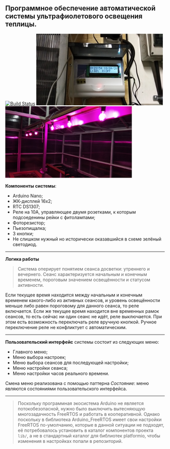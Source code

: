 ## Программное обеспечение автоматической системы ультрафиолетового освещения теплицы.
[![Build Status](https://travis-ci.org/Danya0x07/UV_LightingAutomation.svg?branch=master)](https://travis-ci.org/Danya0x07/UV_LightingAutomation)
<img src="./img1.jpg" width="400"> <img src="./img2.jpg" width="400">

**Компоненты системы**:
- Arduino Nano;
- ЖК-дисплей 16х2;
- RTC DS1307;
- Реле на 10А, управляющее двумя розетками, к которым подсоеденины рейки с фитолампами;
- Фоторезистор;
- Пьезопищалка;
- 3 кнопки;
- Не слишком нужный но исторически оказавшийся в схеме зелёный светодиод.
-------------------------------------------------------------------------

**Логика работы**
>Система оперирует понятием сеанса досветки: утреннего и вечернего. Сеанс характеризуется начальным и конечным временем,
пороговым значением освещённости и статусом активности.

Если текущее время находится между начальным и конечным временем какого-либо из активных сеансов, и уровень освещённости
меньше либо равен пороговому для данного сеанса, то реле включается. Если же текущее время находится вне временных
рамок сеансов, то есть сейчас ни один сеанс не идёт, реле выключается. При этом есть возможность переключать реле вручную
кнопкой. Ручное переключение реле не конфликтует с автоматическим.

---------------------------------------------------------------------------------------------------------------------------

**Пользовательский интерфейс** системы состоит из следующих меню:
- Главного меню;
- Меню выбора настроек;
- Меню выбора сеансов для последующей настройки;
- Меню настройки сеанса;
- Меню настройки часов реального времени.

Смена меню реализована с помощью паттерна *Состояние*: меню являются состояниями пользовательского интерфейса.

---------------------------------------------------------------------------------------------------------------

>Поскольку программная экосистема Arduino не является потокобезопасной, нужно было выключить вытесняющую многозадачность
FreeRTOS и работать в кооперативной. Однако поскольку в библиотека Arduino_FreeRTOS имеет свои настройки FreeRTOS
по-умолчанию, которые в данной ситуации не подходят, её потребовалось установить в каталог компонентов
проекта `lib/`, а не в стандартный каталог для библиотек platformio, чтобы изменения в настройках попали в репозиторий.
